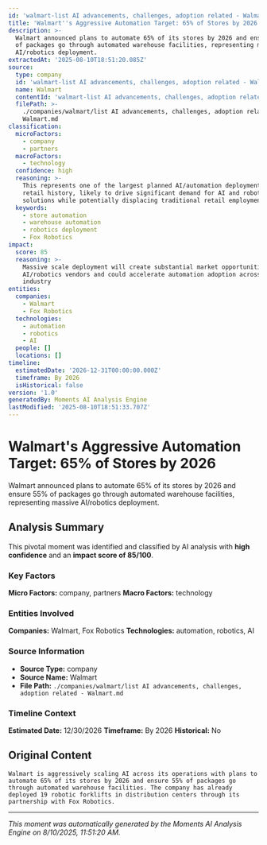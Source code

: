```yaml
---
id: 'walmart-list AI advancements, challenges, adoption related - Walmart-moment-3'
title: 'Walmart''s Aggressive Automation Target: 65% of Stores by 2026'
description: >-
  Walmart announced plans to automate 65% of its stores by 2026 and ensure 55%
  of packages go through automated warehouse facilities, representing massive
  AI/robotics deployment.
extractedAt: '2025-08-10T18:51:20.085Z'
source:
  type: company
  id: 'walmart-list AI advancements, challenges, adoption related - Walmart'
  name: Walmart
  contentId: 'walmart-list AI advancements, challenges, adoption related - Walmart'
  filePath: >-
    ./companies/walmart/list AI advancements, challenges, adoption related -
    Walmart.md
classification:
  microFactors:
    - company
    - partners
  macroFactors:
    - technology
  confidence: high
  reasoning: >-
    This represents one of the largest planned AI/automation deployments in
    retail history, likely to drive significant demand for AI and robotics
    solutions while potentially displacing traditional retail employment
  keywords:
    - store automation
    - warehouse automation
    - robotics deployment
    - Fox Robotics
impact:
  score: 85
  reasoning: >-
    Massive scale deployment will create substantial market opportunities for
    AI/robotics vendors and could accelerate automation adoption across retail
    industry
entities:
  companies:
    - Walmart
    - Fox Robotics
  technologies:
    - automation
    - robotics
    - AI
  people: []
  locations: []
timeline:
  estimatedDate: '2026-12-31T00:00:00.000Z'
  timeframe: By 2026
  isHistorical: false
version: '1.0'
generatedBy: Moments AI Analysis Engine
lastModified: '2025-08-10T18:51:33.707Z'
---
```

# Walmart's Aggressive Automation Target: 65% of Stores by 2026

Walmart announced plans to automate 65% of its stores by 2026 and ensure 55% of packages go through automated warehouse facilities, representing massive AI/robotics deployment.

## Analysis Summary

This pivotal moment was identified and classified by AI analysis with **high confidence** and an **impact score of 85/100**.

### Key Factors

**Micro Factors:** company, partners
**Macro Factors:** technology

### Entities Involved

**Companies:** Walmart, Fox Robotics
**Technologies:** automation, robotics, AI



### Source Information

- **Source Type:** company
- **Source Name:** Walmart
- **File Path:** `./companies/walmart/list AI advancements, challenges, adoption related - Walmart.md`

### Timeline Context

**Estimated Date:** 12/30/2026
**Timeframe:** By 2026
**Historical:** No

## Original Content

```
Walmart is aggressively scaling AI across its operations with plans to automate 65% of its stores by 2026 and ensure 55% of packages go through automated warehouse facilities. The company has already deployed 19 robotic forklifts in distribution centers through its partnership with Fox Robotics.
```

---

*This moment was automatically generated by the Moments AI Analysis Engine on 8/10/2025, 11:51:20 AM.*
